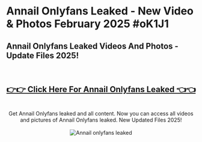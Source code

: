 # Annail Onlyfans Leaked - New Video & Photos February 2025 #oK1J1

<h2>Annail Onlyfans Leaked Videos And Photos - Update Files 2025!</h2>
<br>
<div align="center">
<h2><a href="https://links2leaks.com?utm_source=annail&utm_medium=git92" rel="nofollow">👉👉 Click Here For Annail Onlyfans Leaked 👈👈</a></h2>
<br>
Get Annail Onlyfans leaked and all content. Now you can access all videos and pictures of Annail Onlyfans leaked. New Updated Files 2025!
<br>
<br>
<a href="https://links2leaks.com?utm_source=annail&utm_medium=git92" rel="nofollow" data-target="animated-image.originalLink"><img src="https://i.ibb.co/Gkj2r4b/banner.png" alt="Annail onlyfans leaked" style="max-width: 100%; display: inline-block;" data-target="animated-image.originalImage"></a>
</div>
<br>
